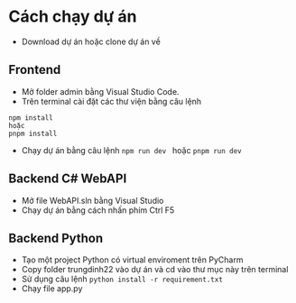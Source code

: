 # Cách chạy dự án

- Download dự án hoặc clone dự án về

## Frontend

- Mở folder admin bằng Visual Studio Code.
- Trên terminal cài đặt các thư viện bằng câu lệnh

```
npm install
hoặc
pnpm install
```

- Chạy dự án bằng câu lệnh `npm run dev ` hoặc `pnpm run dev`

## Backend C# WebAPI

- Mở file WebAPI.sln bằng Visual Studio
- Chạy dự án bằng cách nhấn phím Ctrl F5

## Backend Python

- Tạo một project Python có virtual enviroment trên PyCharm
- Copy folder trungdinh22 vào dự án và cd vào thư mục này trên terminal
- Sử dụng câu lệnh `python install -r requirement.txt`
- Chạy file app.py
